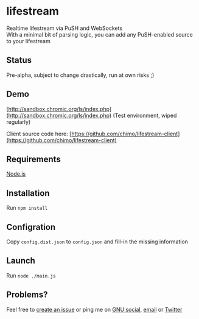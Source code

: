 lifestream
==================

Realtime lifestream via PuSH and WebSockets  
With a minimal bit of parsing logic, you can add any PuSH-enabled source to your lifestream

Status
-----------------

Pre-alpha, subject to change drastically, run at own risks ;)

Demo
-----------------

[http://sandbox.chromic.org/ls/index.php](http://sandbox.chromic.org/ls/index.php) (Test environment, wiped regularly)

Client source code here: [https://github.com/chimo/lifestream-client](https://github.com/chimo/lifestream-client)

Requirements
-----------------

[Node.js](https://nodejs.org/)

Installation
-----------------

Run `npm install`

Configration
-----------------

Copy `config.dist.json` to `config.json` and fill-in the missing information

Launch
-----------------

Run `node ./main.js`

Problems?
-----------------

Feel free to [create an issue](https://github.com/chimo/lifestream/issues) or ping me on [GNU social](http://sn.chromic.org), [email](mailto:chimo@chromic.org) or [Twitter](http://twitter.com/chim0)

